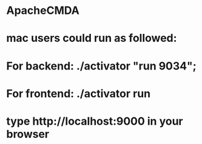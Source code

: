 # ApacheCMDA
# mac users could run as followed:
# For backend: ./activator "run 9034";
# For frontend: ./activator run
# type http://localhost:9000 in your browser
